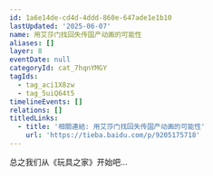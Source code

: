 ```yaml
---
id: 1a6e14de-cd4d-4ddd-860e-647ade1e1b10
lastUpdated: '2025-06-07'
name: 用艾莎门找回失传国产动画的可能性
aliases: []
layer: 8
eventDate: null
categoryId: cat_7hqnYMGY
tagIds:
  - tag_aci1X8zw
  - tag_5uiQ64t5
timelineEvents: []
relations: []
titledLinks:
  - title: '相關連結: 用艾莎门找回失传国产动画的可能性'
    url: 'https://tieba.baidu.com/p/9205175718'
---
```

总之我们从《玩具之家》开始吧…
